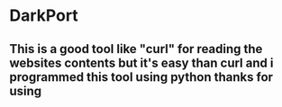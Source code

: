 # DarkPort
This is a good tool like "curl" for reading the websites contents but it's easy than curl and i programmed this tool using python
thanks for using
-
